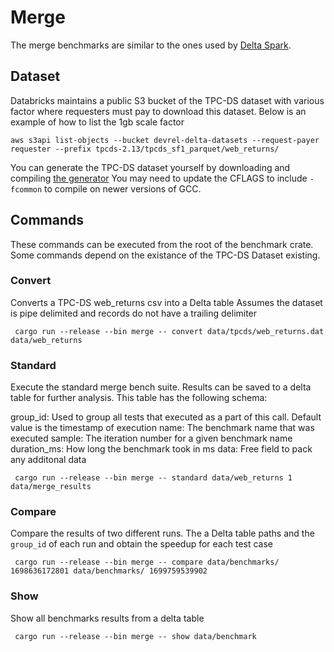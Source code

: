 # Merge
The merge benchmarks are similar to the ones used by [Delta Spark](https://github.com/delta-io/delta/pull/1835).


## Dataset

Databricks maintains a public S3 bucket of the TPC-DS dataset with various factor where requesters must pay to download this dataset. Below is an example of how to list the 1gb scale factor 

```
aws s3api list-objects --bucket devrel-delta-datasets --request-payer requester --prefix tpcds-2.13/tpcds_sf1_parquet/web_returns/
```

You can generate the TPC-DS dataset yourself by downloading and compiling [the generator](https://www.tpc.org/tpc_documents_current_versions/current_specifications5.asp) 
You may need to update the CFLAGS to include `-fcommon` to compile on newer versions of GCC.

## Commands
These commands can be executed from the root of the benchmark crate. Some commands depend on the existance of the TPC-DS Dataset existing.

### Convert
Converts a TPC-DS web_returns csv into a Delta table
Assumes the dataset is pipe delimited and records do not have a trailing delimiter

```
 cargo run --release --bin merge -- convert data/tpcds/web_returns.dat data/web_returns
```

### Standard
Execute the standard merge bench suite.
Results can be saved to a delta table for further analysis.
This table has the following schema:

group_id: Used to group all tests that executed as a part of this call. Default value is the timestamp of execution
name: The benchmark name that was executed
sample: The iteration number for a given benchmark name
duration_ms: How long the benchmark took in ms
data: Free field to pack any additonal data

```
 cargo run --release --bin merge -- standard data/web_returns 1 data/merge_results 
```

### Compare
Compare the results of two different runs.
The a Delta table paths and the `group_id` of each run and obtain the speedup for each test case

```
 cargo run --release --bin merge -- compare data/benchmarks/ 1698636172801 data/benchmarks/ 1699759539902
```

### Show
Show all benchmarks results from a delta table

```
 cargo run --release --bin merge -- show data/benchmark
```

